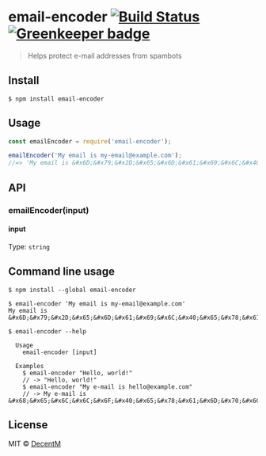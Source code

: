 # email-encoder [![Build Status](https://travis-ci.org/DecentM/email-encoder.svg?branch=master)](https://travis-ci.org/DecentM/email-encoder) [![Greenkeeper badge](https://badges.greenkeeper.io/DecentM/email-encoder.svg)](https://greenkeeper.io/)

> Helps protect e-mail addresses from spambots


## Install

```
$ npm install email-encoder
```


## Usage

```js
const emailEncoder = require('email-encoder');

emailEncoder('My email is my-email@example.com');
//=> 'My email is &#x6D;&#x79;&#x2D;&#x65;&#x6D;&#x61;&#x69;&#x6C;&#x40;&#x65;&#x78;&#x61;&#x6D;&#x70;&#x6C;&#x65;&#x2E;&#x63;&#x6F;&#x6D;'
```


## API

### emailEncoder(input)

#### input

Type: `string`

## Command line usage

```
$ npm install --global email-encoder
```

```
$ email-encoder 'My email is my-email@example.com'
My email is &#x6D;&#x79;&#x2D;&#x65;&#x6D;&#x61;&#x69;&#x6C;&#x40;&#x65;&#x78;&#x61;&#x6D;&#x70;&#x6C;&#x65;&#x2E;&#x63;&#x6F;&#x6D;
```

```
$ email-encoder --help

  Usage
    email-encoder [input]

  Examples
    $ email-encoder "Hello, world!"
    // -> "Hello, world!"
    $ email-encoder "My e-mail is hello@example.com"
    // -> My e-mail is &#x68;&#x65;&#x6C;&#x6C;&#x6F;&#x40;&#x65;&#x78;&#x61;&#x6D;&#x70;&#x6C;&#x65;&#x2E;&#x63;&#x6F;&#x6D;
```


## License

MIT © [DecentM](http://decentm.com)
